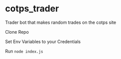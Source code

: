 # cotps_trader
Trader bot that makes random trades on the cotps site

Clone Repo

Set Env Variables to your Credentials

Run `node index.js`
